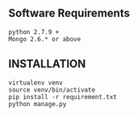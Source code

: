 ## Software Requirements
```
python 2.7.9 +
Mongo 2.6.* or above
```

## INSTALLATION
```
virtualenv venv
source venv/bin/activate
pip install -r requirement.txt
python manage.py
```